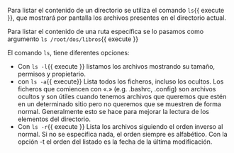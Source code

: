 Para listar el contenido de un directorio se utiliza el comando `ls`{{ execute }}, que mostrará por pantalla los
archivos presentes en el directorio actual.

Para listar el contenido de una ruta específica se lo pasamos como argumento `ls /root/dos/libros`{{ execute }}

El comando `ls`, tiene diferentes opciones:
* Con `ls -l`{{ execute }} listamos los archivos mostrando su tamaño, permisos y propietario.
* con `ls -a`{{ execute}} Lista todos los ficheros, incluso los ocultos. Los ficheros que comiencen con «.» (e.g. .bashrc, .config) son archivos ocultos y son útiles cuando tenemos archivos que queremos que estén en un determinado sitio pero no queremos que se muestren de forma normal. Generalmente esto se hace para mejorar la lectura de los elementos del directorio.
* Con `ls -r`{{ execute }} Lista los archivos siguiendo el orden inverso al normal. Si no se especifica nada, el orden siempre es alfabético. Con la opción -t el orden del listado es la fecha de la última modificación.
